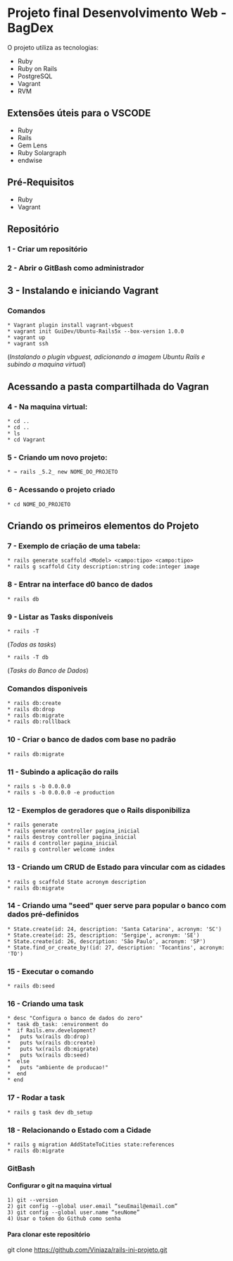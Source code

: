 # Projeto final Desenvolvimento Web - BagDex
O projeto utiliza as tecnologias:
* Ruby
* Ruby on Rails
* PostgreSQL
* Vagrant
* RVM

## Extensões úteis para o VSCODE
* Ruby
* Rails
* Gem Lens
* Ruby Solargraph
* endwise

## Pré-Requisitos
* Ruby
* Vagrant

## Repositório

### 1 - Criar um repositório
### 2 - Abrir o GitBash como administrador

## 3 - Instalando e iniciando Vagrant
### Comandos
    * Vagrant plugin install vagrant-vbguest
    * vagrant init GuiDev/Ubuntu-Rails5x --box-version 1.0.0
	* vagrant up
	* vagrant ssh

(_Instalando o plugin vbguest, adicionando a imagem Ubuntu Rails e subindo  a maquina virtual_)	

## Acessando a pasta compartilhada do Vagran

### 4 - Na maquina virtual:
	* cd ..
	* cd ..
	* ls 
	* cd Vagrant

### 5 - Criando um novo projeto:
	* → rails _5.2_ new NOME_DO_PROJETO
	
### 6 - Acessando o projeto criado
	* cd NOME_DO_PROJETO

## Criando os primeiros elementos do Projeto

### 7 - Exemplo de criação de uma tabela:
	* rails generate scaffold <Model> <campo:tipo> <campo:tipo>
    * rails g scaffold City description:string code:integer image

### 8 - Entrar na interface d0 banco de dados
	* rails db
	
### 9 - Listar as Tasks disponíveis
	* rails -T
(_Todas as tasks_)

	* rails -T db
(_Tasks do Banco de Dados_)

### Comandos disponiveis
    * rails db:create
    * rails db:drop
    * rails db:migrate
    * rails db:rolllback
	
### 10 - Criar o banco de dados com base no padrão
	* rails db:migrate
	
### 11 - Subindo a aplicação do rails
	* rails s -b 0.0.0.0
	* rails s -b 0.0.0.0 -e production
	
### 12 - Exemplos de geradores que o Rails disponibiliza 
	* rails generate
	* rails generate controller pagina_inicial
	* rails destroy controller pagina_inicial
	* rails d controller pagina_inicial
	* rails g controller welcome index
	
### 13 - Criando um CRUD de Estado para vincular com as cidades
	* rails g scaffold State acronym description
	* rails db:migrate

### 14 - Criando uma "seed" quer serve para popular o banco com dados pré-definidos
    * State.create(id: 24, description: 'Santa Catarina', acronym: 'SC')
    * State.create(id: 25, description: 'Sergipe', acronym: 'SE')
    * State.create(id: 26, description: 'São Paulo', acronym: 'SP')
    * State.find_or_create_by!(id: 27, description: 'Tocantins', acronym: 'TO')
	
### 15 - Executar o comando
    * rails db:seed

### 16 - Criando uma task
    * desc "Configura o banco de dados do zero"
    *  task db_task: :environment do
    *  if Rails.env.development?
    *   puts %x(rails db:drop)
    *   puts %x(rails db:create)
    *   puts %x(rails db:migrate)
    *   puts %x(rails db:seed)
    *  else
    *   puts "ambiente de producao!"
    *  end
    * end

### 17 - Rodar a task
	* rails g task dev db_setup

### 18 - Relacionando o Estado com a Cidade
	* rails g migration AddStateToCities state:references
	* rails db:migrate

### GitBash

#### Configurar o git na maquina virtual
	1) git --version
	2) git config --global user.email “seuEmail@email.com”
	3) git config --global user.name “seuNome”
    4) Usar o token do Github como senha

#### Para clonar este repositório
git clone https://github.com/Viniaza/rails-ini-projeto.git